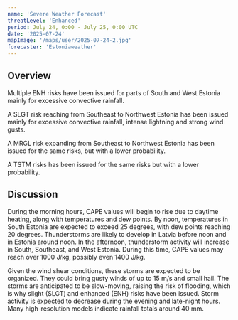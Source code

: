 ```yaml
---
name: 'Severe Weather Forecast'
threatLevel: 'Enhanced'
period: July 24, 0:00 - July 25, 0:00 UTC
date: '2025-07-24'
mapImage: '/maps/user/2025-07-24-2.jpg'
forecaster: 'Estoniaweather'
---
```


## Overview

Multiple ENH risks have been issued for parts of South and West Estonia mainly for excessive convective rainfall.

A SLGT risk reaching from Southeast to Northwest Estonia has been issued mainly for excessive convective rainfall, intense lightning and strong wind gusts.

A MRGL risk expanding from Southeast to Northwest Estonia has been issued for the same risks, but with a lower probability.

A TSTM risks has been issued for the same risks but with a lower probability.

## Discussion

During the morning hours, CAPE values will begin to rise due to daytime heating, along with temperatures and dew points. By noon, temperatures in South Estonia are expected to exceed 25 degrees, with dew points reaching 20 degrees. Thunderstorms are likely to develop in Latvia before noon and in Estonia around noon. In the afternoon, thunderstorm activity will increase in South, Southeast, and West Estonia. During this time, CAPE values may reach over 1000 J/kg, possibly even 1400 J/kg. 

Given the wind shear conditions, these storms are expected to be organized. They could bring gusty winds of up to 15 m/s and small hail. The storms are anticipated to be slow-moving, raising the risk of flooding, which is why slight (SLGT) and enhanced (ENH) risks have been issued. Storm activity is expected to decrease during the evening and late-night hours. Many high-resolution models indicate rainfall totals around 40 mm.